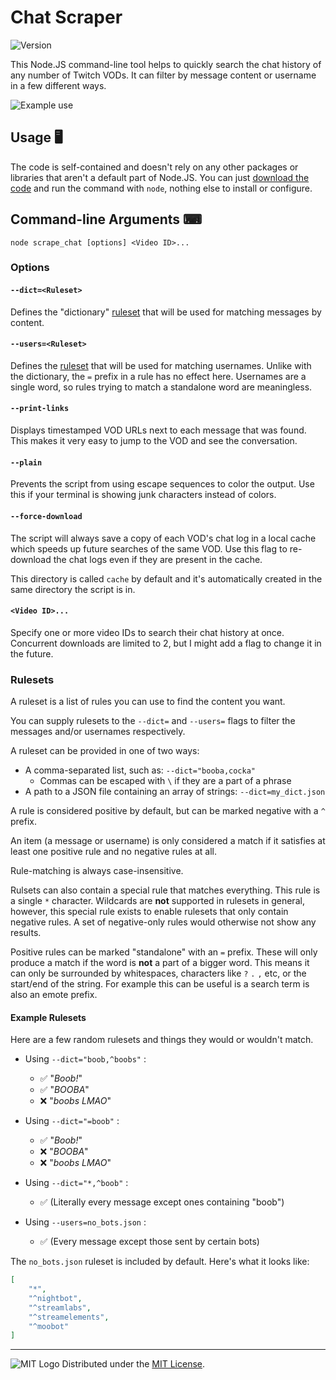 # Chat Scraper
![Version](https://img.shields.io/badge/Version-1.0-blue.svg)

This Node.JS command-line tool helps to quickly search the chat history of any number of Twitch VODs. It can filter by message content or username in a few different ways.

![Example use](https://i.imgur.com/bdmsCCD.png)

## Usage 🖥️

The code is self-contained and doesn't rely on any other packages or libraries that aren't a default part of Node.JS. You can just [download the code](https://github.com/adam10603/ChatScraper/releases/latest) and run the command with `node`, nothing else to install or configure.

## Command-line Arguments ⌨

`node scrape_chat [options] <Video ID>...`

### Options

#### `--dict=<Ruleset>`

Defines the "dictionary" [ruleset](#rulesets) that will be used for matching messages by content.

#### `--users=<Ruleset>`

Defines the [ruleset](#rulesets) that will be used for matching usernames. Unlike with the dictionary, the `=` prefix in a rule has no effect here. Usernames are a single word, so rules trying to match a standalone word are meaningless.

#### `--print-links`

Displays timestamped VOD URLs next to each message that was found. This makes it very easy to jump to the VOD and see the conversation.

#### `--plain`

Prevents the script from using escape sequences to color the output. Use this if your terminal is showing junk characters instead of colors.

#### `--force-download`

The script will always save a copy of each VOD's chat log in a local cache which speeds up future searches of the same VOD. Use this flag to re-download the chat logs even if they are present in the cache.

This directory is called `cache` by default and it's automatically created in the same directory the script is in.

#### `<Video ID>...`

Specify one or more video IDs to search their chat history at once. Concurrent downloads are limited to 2, but I might add a flag to change it in the future.

### Rulesets

A ruleset is a list of rules you can use to find the content you want.

You can supply rulesets to the `--dict=` and `--users=` flags to filter the messages and/or usernames respectively.

A ruleset can be provided in one of two ways:
 - A comma-separated list, such as: `--dict="booba,cocka"`
   - Commas can be escaped with `\` if they are a part of a phrase
 - A path to a JSON file containing an array of strings: `--dict=my_dict.json`

A rule is considered positive by default, but can be marked negative with a `^` prefix.

An item (a message or username) is only considered a match if it satisfies at least one positive rule and no negative rules at all.

Rule-matching is always case-insensitive.

Rulsets can also contain a special rule that matches everything. This rule is a single `*` character. Wildcards are **not** supported in rulesets in general, however, this special rule exists to enable rulesets that only contain negative rules. A set of negative-only rules would otherwise not show any results.

Positive rules can be marked "standalone" with an `=` prefix. These will only produce a match if the word is **not** a part of a bigger word. This means it can only be surrounded by whitespaces, characters like `?` `.` `,` etc, or the start/end of the string. For example this can be useful is a search term is also an emote prefix.

#### Example Rulesets

Here are a few random rulesets and things they would or wouldn't match.

 - Using `--dict="boob,^boobs"` :
   - ✅ "*Boob!*"
   - ✅ "*BOOBA*"
   - ❌ "*boobs LMAO*"

 - Using `--dict="=boob"` :
   - ✅ "*Boob!*"
   - ❌ "*BOOBA*"
   - ❌ "*boobs LMAO*"

 - Using `--dict="*,^boob"` :
   - ✅ (Literally every message except ones containing "boob")

 - Using `--users=no_bots.json` :
   - ✅ (Every message except those sent by certain bots)

The `no_bots.json` ruleset is included by default. Here's what it looks like:

```json
[
    "*",
    "^nightbot",
    "^streamlabs",
    "^streamelements",
    "^moobot"
]
```

_____________________
![MIT Logo](https://upload.wikimedia.org/wikipedia/commons/thumb/0/0c/MIT_logo.svg/32px-MIT_logo.svg.png) Distributed under the [MIT License](LICENSE).